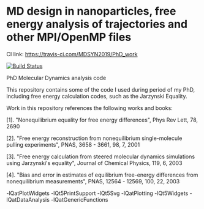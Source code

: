# MD design in nanoparticles, free energy analysis of trajectories and other MPI/OpenMP files

CI link: https://travis-ci.com/MDSYN2019/PhD_work
 
[![Build Status](https://travis-ci.com/MDSYN2019/PhD_work.svg?branch=master)](https://travis-ci.com/MDSYN2019/PhD_work)

PhD Molecular Dynamics analysis code 

This repository contains some of the code I used during period of my PhD, including free energy calculation codes, such as the Jarzynski Equality.

Work in this repository references the following works and books:

[1]. "Nonequilibrium equality for free energy differences", Phys Rev Lett, 78, 2690 
   
[2]. "Free energy reconstruction from nonequilibrium single-molecule pulling experiments", PNAS, 3658 - 3661, 98, 7, 2001

[3]. "Free energy calculation from steered molecular dynamics simulations using Jarzynski's equality", Journal of Chemical Physics, 119, 6, 2003
 
[4]. "Bias and error in estimates of equilibrium free-energy differences from nonequilibrium measurements", PNAS, 12564 - 12569, 100, 22, 2003 


-lQatPlotWidgets -lQt5PrintSupport -lQt5Svg -lQatPlotting -lQt5Widgets -lQatDataAnalysis -lQatGenericFunctions
